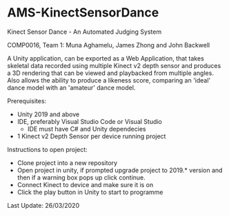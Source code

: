 # AMS-KinectSensorDance

Kinect Sensor Dance - An Automated Judging System

COMP0016, Team 1: Muna Aghamelu, James Zhong and John Backwell

A Unity application, can be exported as a Web Application, that takes skeletal data recorded using multiple Kinect v2 depth sensor and produces a 3D rendering that can be viewed and playbacked from multiple angles. Also allows the ability to produce a likeness score, comparing an 'ideal' dance model with an 'amateur' dance model.

Prerequisites:

- Unity 2019 and above
- IDE, preferably Visual Studio Code or Visual Studio
    - IDE must have C# and Unity dependecies
- 1 Kinect v2 Depth Sensor per device running project

Instructions to open project:

- Clone project into a new repository
- Open project in unity, if prompted upgrade project to 2019.* version and then if a warning box pops up click continue.
- Connect Kinect to device and make sure it is on
- Click the play button in Unity to start to programme

Last Update: 26/03/2020

